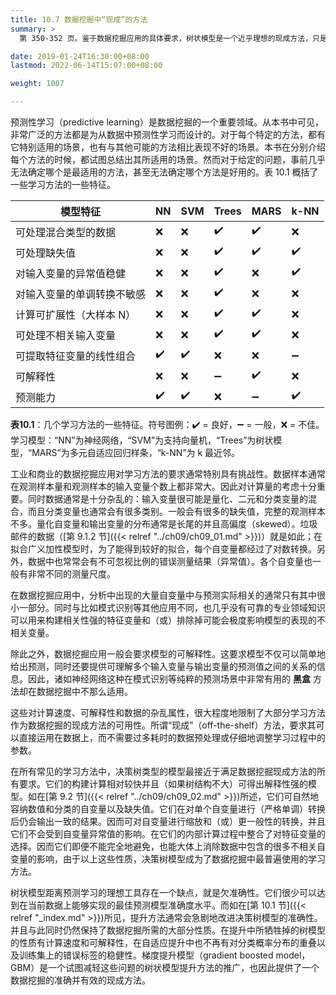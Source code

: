 ```yaml
---
title: 10.7 数据挖掘中“现成”的方法
summary: >
  第 350-352 页。鉴于数据挖掘应用的具体要求，树状模型是一个近乎理想的现成方法，只是其准确性欠佳。提升方法可大幅度地改善树状模型的准确性，但也会牺牲一些其他性质。

date: 2019-01-24T16:30:00+08:00
lastmod: 2022-06-14T15:07:00+08:00

weight: 1007

---
```


预测性学习（predictive learning）是数据挖掘的一个重要领域。从本书中可见，非常广泛的方法都是为从数据中预测性学习而设计的。对于每个特定的方法，都有它特别适用的场景，也有与其他可能的方法相比表现不好的场景。本书在分别介绍每个方法的时候，都试图总结出其所适用的场景。然而对于给定的问题，事前几乎无法确定哪个是最适用的方法，甚至无法确定哪个方法是好用的。表 10.1 概括了一些学习方法的一些特征。

| 模型特征        | NN | SVM | Trees | MARS | k-NN |
|----------------|----|-----|-------|------|------|
| 可处理混合类型的数据 | :x: | :x: | :heavy_check_mark: |  :heavy_check_mark: |  :x: | 
| 可处理缺失值 | :x: | :x: | :heavy_check_mark: |  :heavy_check_mark: |  :heavy_check_mark: | 
| 对输入变量的异常值稳健 | :x: | :x: | :heavy_check_mark: |  :x: |  :heavy_check_mark: | 
| 对输入变量的单调转换不敏感 | :x: | :x: | :heavy_check_mark: |  :x: |  :x: | 
| 计算可扩展性（大样本 N） | :x: | :x: | :heavy_check_mark: |  :heavy_check_mark: |  :x: | 
| 可处理不相关输入变量 | :x: | :x: | :heavy_check_mark: |  :heavy_check_mark: |  :x: | 
| 可提取特征变量的线性组合 | :heavy_check_mark: |  :heavy_check_mark: |:x: | :x: | :heavy_minus_sign: | 
| 可解释性 | :x: | :x: | :heavy_minus_sign: | :heavy_check_mark: | :x: | 
| 预测能力 | :heavy_check_mark: |  :heavy_check_mark: |:x: | :heavy_minus_sign: | :heavy_check_mark: |  

**表10.1**：几个学习方法的一些特征。符号图例：:heavy_check_mark: = 良好，:heavy_minus_sign: = 一般，:x: = 不佳。学习模型：“NN”为神经网络，“SVM”为支持向量机，“Trees”为树状模型，“MARS”为多元自适应回归样条，“k-NN”为 k 最近邻。

工业和商业的数据挖掘应用对学习方法的要求通常特别具有挑战性。数据样本通常在观测样本量和观测样本的输入变量个数上都非常大。因此对计算量的考虑十分重要。同时数据通常是十分杂乱的：输入变量很可能是量化、二元和分类变量的混合，而且分类变量也通常会有很多类别。一般会有很多的缺失值，完整的观测样本不多。量化自变量和输出变量的分布通常是长尾的并且高偏度（skewed）。垃圾邮件的数据（[第 9.1.2 节]({{< relref "../ch09/ch09_01.md" >}})）就是如此；在拟合广义加性模型时，为了能得到较好的拟合，每个自变量都经过了对数转换。另外，数据中也常常会有不可忽视比例的错误测量结果（异常值）。各个自变量也一般有非常不同的测量尺度。

在数据挖掘应用中，分析中出现的大量自变量中与预测实际相关的通常只有其中很小一部分。同时与比如模式识别等其他应用不同，也几乎没有可靠的专业领域知识可以用来构建相关性强的特征变量和（或）排除掉可能会极度影响模型的表现的不相关变量。

除此之外，数据挖掘应用一般会要求模型的可解释性。这要求模型不仅可以简单地给出预测，同时还要提供可理解多个输入变量与输出变量的预测值之间的关系的信息。因此，诸如神经网络这种在模式识别等纯粹的预测场景中非常有用的 **黑盒** 方法却在数据挖掘中不那么适用。

这些对计算速度、可解释性和数据的杂乱属性，很大程度地限制了大部分学习方法作为数据挖掘的现成方法的可用性。所谓“现成”（off-the-shelf）方法，要求其可以直接运用在数据上，而不需要过多耗时的数据预处理或仔细地调整学习过程中的参数。

在所有常见的学习方法中，决策树类型的模型最接近于满足数据挖掘现成方法的所有要求。它们的构建计算相对较快并且（如果树结构不大）可得出解释性强的模型。如在[第 9.2 节]({{< relref "../ch09/ch09_02.md" >}})所述，它们可自然地容纳数值和分类的自变量以及缺失值。它们在对单个自变量进行（严格单调）转换后仍会输出一致的结果。因而可对自变量进行缩放和（或）更一般性的转换，并且它们不会受到自变量异常值的影响。在它们的内部计算过程中整合了对特征变量的选择。因而它们即便不能完全地避免，也能大体上消除数据中包含的很多不相关自变量的影响，由于以上这些性质，决策树模型成为了数据挖掘中最普遍使用的学习方法。

树状模型距离预测学习的理想工具存在一个缺点，就是欠准确性。它们很少可以达到在当前数据上能够实现的最佳预测模型准确度水平。而如在[第 10.1 节]({{< relref "_index.md" >}})所见，提升方法通常会急剧地改进决策树模型的准确性。并且与此同时仍然保持了数据挖掘所需的大部分性质。在提升中所牺牲掉的树模型的性质有计算速度和可解释性，在自适应提升中也不再有对分类概率分布的重叠以及训练集上的错误标签的稳健性。梯度提升模型（gradient boosted model，GBM）是一个试图减轻这些问题的树状模型提升方法的推广，也因此提供了一个数据挖掘的准确并有效的现成方法。
